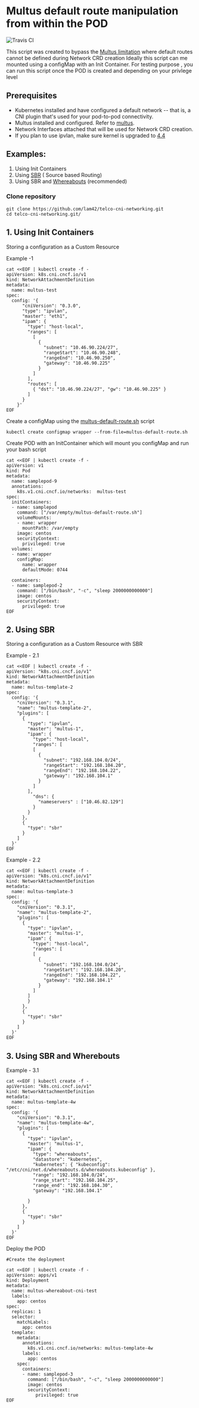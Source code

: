 # Multus default route manipulation from within the POD 
![Travis CI](https://travis-ci.org/redhat-nfvpe/telco-cni-networking.svg?branch=master)

This script was created to bypass the [Multus limitation](https://github.com/intel/multus-cni/issues/349) where default routes cannot be defined during Network CRD creation
Ideally this script can me mounted using a configMap with an Init Container. For testing purpose , you can run this script once the POD is created and depending on your privlege level




## Prerequisites
- Kubernetes installed and have configured a default network -- that is, a CNI plugin that's used for your pod-to-pod connectivity.
- Multus installed and configured. Refer to [multus](https://github.com/intel/multus-cni).
- Network Interfaces attached that will be used for Network CRD creation.
- If you plan to use ipvlan, make sure kernel is upgraded to [4.4](https://github.com/intel/multus-cni/issues/347)


## Examples: 

1. Using Init Containers 
2. Using [SBR](https://www.cni.dev/plugins/meta/sbr/) ( Source based Routing)
3. Using SBR and [Whereabouts](https://github.com/openshift/whereabouts-cni) (recommended)


### Clone repository 
```
git clone https://github.com/lam42/telco-cni-networking.git
cd telco-cni-networking.git/
```


## 1. Using Init Containers

Storing a configuration as a Custom Resource

Example -1 
```
cat <<EOF | kubectl create -f -
apiVersion: k8s.cni.cncf.io/v1
kind: NetworkAttachmentDefinition
metadata:
  name: multus-test
spec:
  config: '{
      "cniVersion": "0.3.0",
      "type": "ipvlan",
      "master": "eth1",
      "ipam": {
        "type": "host-local",
        "ranges": [
          [
            {
              "subnet": "10.46.90.224/27",
              "rangeStart": "10.46.90.248",
              "rangeEnd": "10.46.90.250",
              "gateway": "10.46.90.225"
            }
          ]
        ],
        "routes": [
          { "dst": "10.46.90.224/27", "gw": "10.46.90.225" }
        ]
      }
    }'
EOF
```



Create a configMap using the [multus-default-route.sh](https://github.com/lam42/telco-cni-networking/blob/master/multus-default-route.sh) script

```
kubectl create configmap wrapper --from-file=multus-default-route.sh
```

Create POD with an InitContainer which will mount you configMap and run your bash script 

```
cat <<EOF | kubectl create -f -
apiVersion: v1
kind: Pod
metadata:
  name: samplepod-9
  annotations:
    k8s.v1.cni.cncf.io/networks:  multus-test
spec:
  initContainers:
  - name: samplepod
    command: ["/var/empty/multus-default-route.sh"]
    volumeMounts:
    - name: wrapper
      mountPath: /var/empty
    image: centos
    securityContext:
      privileged: true
  volumes:
  - name: wrapper
    configMap:
      name: wrapper
      defaultMode: 0744

  containers:
  - name: samplepod-2
    command: ["/bin/bash", "-c", "sleep 2000000000000"]
    image: centos
    securityContext:
      privileged: true
EOF
```

## 2. Using SBR

Storing a configuration as a Custom Resource with SBR 

Example - 2.1

```
cat <<EOF | kubectl create -f -
apiVersion: "k8s.cni.cncf.io/v1"
kind: NetworkAttachmentDefinition
metadata:
  name: multus-template-2
spec:
  config: '{
    "cniVersion": "0.3.1",
    "name": "multus-template-2",
    "plugins": [
      {
        "type": "ipvlan",
        "master": "multus-1",
        "ipam": {
          "type": "host-local",
          "ranges": [
          [
            {
              "subnet": "192.168.104.0/24",
              "rangeStart": "192.168.104.20",
              "rangeEnd": "192.168.104.22",
              "gateway": "192.168.104.1"
            }
          ]
        ],
          "dns": {
            "nameservers" : ["10.46.82.129"]
          }
        }
      },
      {
        "type": "sbr"
      }
    ]
  }'
EOF
```

Example - 2.2
```
cat <<EOF | kubectl create -f -
apiVersion: "k8s.cni.cncf.io/v1"
kind: NetworkAttachmentDefinition
metadata:
  name: multus-template-3
spec:
  config: '{
    "cniVersion": "0.3.1",
    "name": "multus-template-2",
    "plugins": [
      {
        "type": "ipvlan",
        "master": "multus-1",
        "ipam": {
          "type": "host-local",
          "ranges": [
          [
            {
              "subnet": "192.168.104.0/24",
              "rangeStart": "192.168.104.20",
              "rangeEnd": "192.168.104.22",
              "gateway": "192.168.104.1"
            }
          ]
        ]
        }
      },
      {
        "type": "sbr"
      }
    ]
  }'
EOF
```

## 3. Using SBR and Wherebouts

Example - 3.1
```
cat <<EOF | kubectl create -f -
apiVersion: "k8s.cni.cncf.io/v1"
kind: NetworkAttachmentDefinition
metadata:
  name: multus-template-4w
spec:
  config: '{
    "cniVersion": "0.3.1",
    "name": "multus-template-4w",
    "plugins": [
      {
        "type": "ipvlan",
        "master": "multus-1",
        "ipam": {
          "type": "whereabouts",
          "datastore": "kubernetes",
          "kubernetes": { "kubeconfig": "/etc/cni/net.d/whereabouts.d/whereabouts.kubeconfig" },
          "range": "192.168.104.0/24",
          "range_start": "192.168.104.25",
          "range_end": "192.168.104.30",
          "gateway": "192.168.104.1"

        }
      },
      {
        "type": "sbr"
      }
    ]
  }'
EOF
```
Deploy the POD
```
#Create the deployment 

cat <<EOF | kubectl create -f -
apiVersion: apps/v1
kind: Deployment
metadata:
  name: multus-whereabout-cni-test
  labels:
    app: centos
spec:
  replicas: 1
  selector:
    matchLabels:
      app: centos
  template:
    metadata:
      annotations:
        k8s.v1.cni.cncf.io/networks: multus-template-4w
      labels:
        app: centos
    spec:  
      containers:
      - name: samplepod-3
        command: ["/bin/bash", "-c", "sleep 2000000000000"]
        image: centos
        securityContext:
           privileged: true
EOF
```

